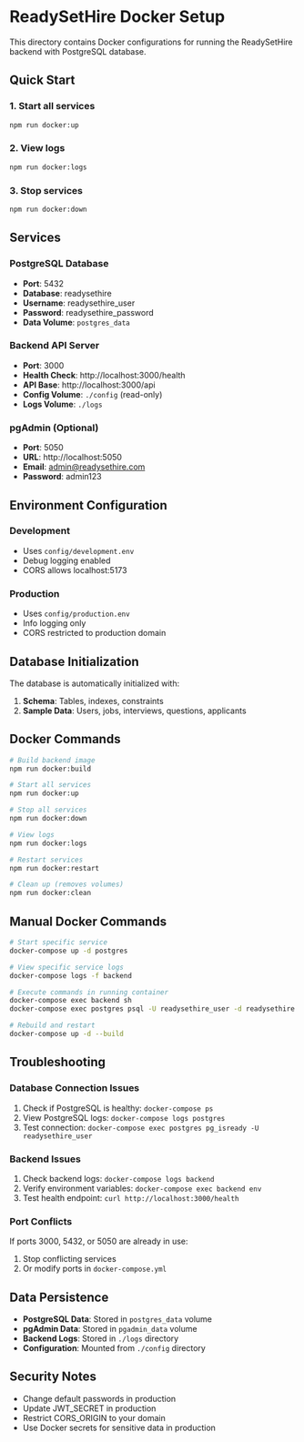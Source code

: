 # ReadySetHire Docker Setup

This directory contains Docker configurations for running the ReadySetHire backend with PostgreSQL database.

## Quick Start

### 1. Start all services
```bash
npm run docker:up
```

### 2. View logs
```bash
npm run docker:logs
```

### 3. Stop services
```bash
npm run docker:down
```

## Services

### PostgreSQL Database
- **Port**: 5432
- **Database**: readysethire
- **Username**: readysethire_user
- **Password**: readysethire_password
- **Data Volume**: `postgres_data`

### Backend API Server
- **Port**: 3000
- **Health Check**: http://localhost:3000/health
- **API Base**: http://localhost:3000/api
- **Config Volume**: `./config` (read-only)
- **Logs Volume**: `./logs`

### pgAdmin (Optional)
- **Port**: 5050
- **URL**: http://localhost:5050
- **Email**: admin@readysethire.com
- **Password**: admin123

## Environment Configuration

### Development
- Uses `config/development.env`
- Debug logging enabled
- CORS allows localhost:5173

### Production
- Uses `config/production.env`
- Info logging only
- CORS restricted to production domain

## Database Initialization

The database is automatically initialized with:
1. **Schema**: Tables, indexes, constraints
2. **Sample Data**: Users, jobs, interviews, questions, applicants

## Docker Commands

```bash
# Build backend image
npm run docker:build

# Start all services
npm run docker:up

# Stop all services
npm run docker:down

# View logs
npm run docker:logs

# Restart services
npm run docker:restart

# Clean up (removes volumes)
npm run docker:clean
```

## Manual Docker Commands

```bash
# Start specific service
docker-compose up -d postgres

# View specific service logs
docker-compose logs -f backend

# Execute commands in running container
docker-compose exec backend sh
docker-compose exec postgres psql -U readysethire_user -d readysethire

# Rebuild and restart
docker-compose up -d --build
```

## Troubleshooting

### Database Connection Issues
1. Check if PostgreSQL is healthy: `docker-compose ps`
2. View PostgreSQL logs: `docker-compose logs postgres`
3. Test connection: `docker-compose exec postgres pg_isready -U readysethire_user`

### Backend Issues
1. Check backend logs: `docker-compose logs backend`
2. Verify environment variables: `docker-compose exec backend env`
3. Test health endpoint: `curl http://localhost:3000/health`

### Port Conflicts
If ports 3000, 5432, or 5050 are already in use:
1. Stop conflicting services
2. Or modify ports in `docker-compose.yml`

## Data Persistence

- **PostgreSQL Data**: Stored in `postgres_data` volume
- **pgAdmin Data**: Stored in `pgadmin_data` volume
- **Backend Logs**: Stored in `./logs` directory
- **Configuration**: Mounted from `./config` directory

## Security Notes

- Change default passwords in production
- Update JWT_SECRET in production
- Restrict CORS_ORIGIN to your domain
- Use Docker secrets for sensitive data in production

